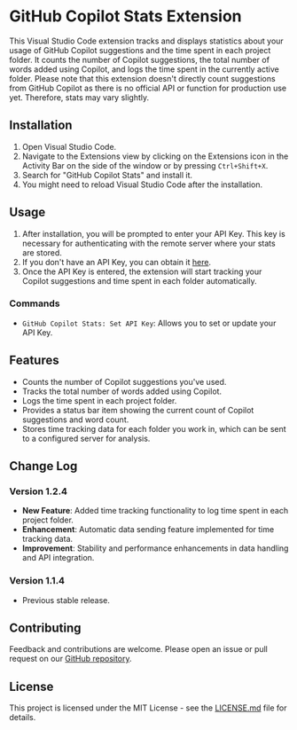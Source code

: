 # GitHub Copilot Stats Extension

This Visual Studio Code extension tracks and displays statistics about your usage of GitHub Copilot suggestions and the time spent in each project folder. It counts the number of Copilot suggestions, the total number of words added using Copilot, and logs the time spent in the currently active folder. Please note that this extension doesn't directly count suggestions from GitHub Copilot as there is no official API or function for production use yet. Therefore, stats may vary slightly.

## Installation

1. Open Visual Studio Code.
2. Navigate to the Extensions view by clicking on the Extensions icon in the Activity Bar on the side of the window or by pressing `Ctrl+Shift+X`.
3. Search for "GitHub Copilot Stats" and install it.
4. You might need to reload Visual Studio Code after the installation.

## Usage

1. After installation, you will be prompted to enter your API Key. This key is necessary for authenticating with the remote server where your stats are stored.
2. If you don't have an API Key, you can obtain it [here](https://betimes-social-listening-app.demotoday.net).
3. Once the API Key is entered, the extension will start tracking your Copilot suggestions and time spent in each folder automatically.

### Commands

- `GitHub Copilot Stats: Set API Key`: Allows you to set or update your API Key.

## Features

- Counts the number of Copilot suggestions you've used.
- Tracks the total number of words added using Copilot.
- Logs the time spent in each project folder.
- Provides a status bar item showing the current count of Copilot suggestions and word count.
- Stores time tracking data for each folder you work in, which can be sent to a configured server for analysis.

## Change Log

### Version 1.2.4
- **New Feature**: Added time tracking functionality to log time spent in each project folder.
- **Enhancement**: Automatic data sending feature implemented for time tracking data.
- **Improvement**: Stability and performance enhancements in data handling and API integration.

### Version 1.1.4
- Previous stable release.

## Contributing

Feedback and contributions are welcome. Please open an issue or pull request on our [GitHub repository](https://github.com/akkawit666/copilot-statistics.git).

## License

This project is licensed under the MIT License - see the [LICENSE.md](LICENSE.md) file for details.
